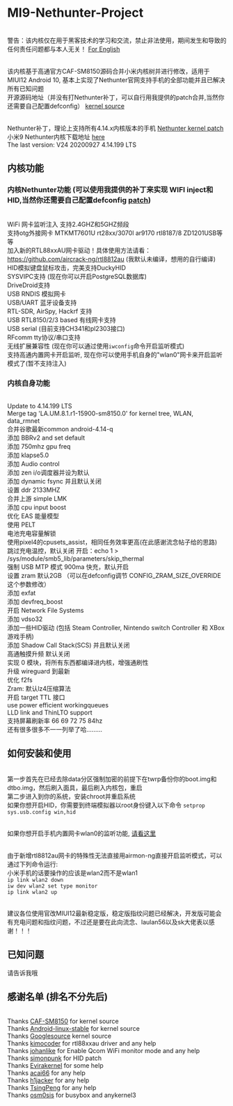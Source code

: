# MI9-Nethunter-Project
<br> 警告：该内核仅在用于黑客技术的学习和交流，禁止非法使用，期间发生和导致的任何责任问题都与本人无关！ [For English](https://github.com/shandongtlb/MI9-Nethunter-Project)

<br> 该内核基于高通官方CAF-SM8150源码合并小米内核树并进行修改，适用于MIUI12 Android 10, 基本上实现了Nethunter官网支持手机的全部功能并且已解决所有已知问题
<br> 开源源码地址（并没有打Nethunter补丁，可以自行用我提供的patch合并,当然你还需要自己配置defconfig） [kernel source](https://github.com/shandongtlb/msm-4.14)

<br> Nethunter补丁，理论上支持所有4.14.x内核版本的手机 [Nethunter kernel patch](https://github.com/shandongtlb/MI9-Nethunter-Project/blob/master/MI9-nethunter-4.14.patch)
<br> 小米9 Nethunter内核下载地址 [here](https://github.com/shandongtlb/MI9-Nethunter-Project/releases) 
<br> The last version: V24 20200927 4.14.199 LTS
## 内核功能
### 内核Nethunter功能 (可以使用我提供的补丁来实现 WIFI inject和HID,当然你还需要自己配置defconfig [patch](https://github.com/shandongtlb/MI9-Nethunter-Project/blob/master/MI9-nethunter-4.14.patch))
<br>  WiFi 网卡监听注入 支持2.4GHZ和5GHZ频段
<br>  支持otg外接网卡 MTKMT7601U rt28xx/3070l ar9170 rtl8187/8 ZD1201USB等等
<br>  加入新的RTL88xxAU网卡驱动！具体使用方法请看：https://github.com/aircrack-ng/rtl8812au (我默认未编译，想用的自行编译)
<br>  HID模拟键盘鼠标攻击，完美支持DuckyHID
<br>  SYSVIPC支持 (现在你可以开启PostgreSQL数据库)
<br>  DriveDroid支持
<br>  USB RNDIS 模拟网卡
<br>  USB/UART 蓝牙设备支持
<br>  RTL-SDR, AirSpy, Hackrf 支持
<br>  USB RTL8150/2/3 based 有线网卡支持
<br>  USB serial (目前支持CH341和pl2303接口)
<br>  RFcomm tty协议/串口支持
<br>  无线扩展兼容性 (现在你可以通过使用`iwconfig`命令开启监听模式)
<br>  支持高通内置网卡开启监听, 现在你可以使用手机自身的"wlan0"网卡来开启监听模式了(暂不支持注入)
### 内核自身功能
<br>  Update to 4.14.199 LTS
<br>  Merge tag 'LA.UM.8.1.r1-15900-sm8150.0' for kernel tree, WLAN, data_rmnet
<br>  合并谷歌最新common android-4.14-q
<br>  添加 BBRv2 and set default
<br>  添加 750mhz gpu freq
<br>  添加 klapse5.0
<br>  添加 Audio control
<br>  添加 zen i/o调度器并设为默认
<br>  添加 dynamic fsync 并且默认关闭
<br>  设置 ddr 2133MHZ
<br>  合并上游 simple LMK
<br>  添加 cpu input boost
<br>  优化 EAS 能量模型
<br>  使用 PELT
<br>  电池充电容量解锁
<br>  使用pixel4的cpusets_assist，相同任务效率更高(在此感谢流念帖子给的思路)
<br>  跳过充电温控，默认关闭 开启：echo 1 > /sys/module/smb5_lib/parameters/skip_thermal
<br>  强制 USB MTP 模式 900ma 快充，默认开启
<br>  设置 zram 默认2GB （可以在defconfig调节 CONFIG_ZRAM_SIZE_OVERRIDE 这个参数修改）
<br>  添加 exfat
<br>  添加 devfreq_boost
<br>  开启 Network File Systems
<br>  添加 vdso32
<br>  添加一些HID驱动 (包括 Steam Controller, Nintendo switch Controller 和 XBox 游戏手柄)
<br>  添加 Shadow Call Stack(SCS) 并且默认关闭
<br>  高通触摸升频 默认关闭
<br>  实现 0 模块，将所有东西都编译进内核，增强通刷性
<br>  升级 wireguard 到最新
<br>  优化 f2fs
<br>  Zram: 默认lz4压缩算法
<br>  开启 target TTL 接口
<br>  use power efficient workingqueues
<br>  LLD link and ThinLTO support
<br>  支持屏幕刷新率 66 69 72 75 84hz
<br>  还有很多很多不一一列举了哈.........
  
## 如何安装和使用
<br>  第一步首先在已经去除data分区强制加密的前提下在twrp备份你的boot.img和dtbo.img，然后刷入面具，最后刷入内核包，重启
<br>  第二步进入到你的系统，安装chroot并重启系统
<br>  如果你想开启HID，你需要到终端模拟器以root身份键入以下命令 `setprop sys.usb.config win,hid`

<br>  如果你想开启手机内置网卡wlan0的监听功能, [请看这里](https://github.com/kimocoder/qualcomm_android_monitor_mode) 

<br>  由于新增rtl8812au网卡的特殊性无法直接用airmon-ng直接开启监听模式，可以通过下列命令运行:
<br>  小米手机的话要操作的应该是wlan2而不是wlan1
<br>  `ip link wlan2 down`
<br>  `iw dev wlan2 set type monitor`
<br>  `ip link wlan2 up`

<br>  建议各位使用官改MIUI12最新稳定版，稳定版指纹问题已经解决，开发版可能会有充电问题和指纹问题，不过还是要在此向流念、laulan56以及sk大佬表以感谢！！！

## 已知问题
请告诉我哦

## 感谢名单 (排名不分先后)
<br> Thanks [CAF-SM8150](https://source.codeaurora.org/quic/la/kernel/msm-4.14/) for kernel source
<br> Thanks [Android-linux-stable](https://github.com/android-linux-stable/msm-4.14/tree/kernel.lnx.4.14.r4-rel) for kernel source
<br> Thanks [Googlesource](https://android.googlesource.com/kernel/common/+/refs/heads/android-4.14-q) kernel source
<br> Thanks [kimocoder](https://github.com/kimocoder) for rtl88xxau driver and any help 
<br> Thanks [johanlike](https://github.com/johanlike) for Enable Qcom WiFi monitor mode and any help
<br> Thanks [simonpunk](https://forum.xda-developers.com/oneplus-5/development/burgerhunter-t3638810) for HID patch
<br> Thanks [Evirakernel](https://github.com/evirakernel) for some help
<br> Thanks [acai66](https://github.com/acai66) for any help
<br> Thanks [h1jacker](https://github.com/h1jacker) for any help
<br> Thanks [TsingPeng](https://github.com/TsingPeng03) for any help
<br> Thanks [osm0sis](https://github.com/osm0sis/AnyKernel3) for busybox and anykernel3
